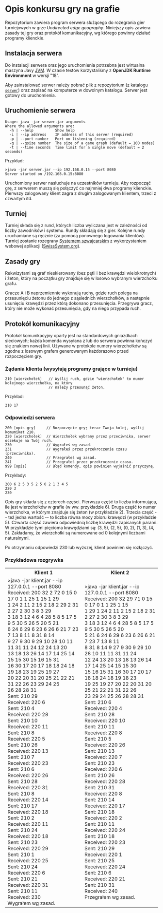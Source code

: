 # Opis konkursu gry na grafie

Repozytorium zawiera program serwera służącego do rozegrania gier turniejowych w grze _Undirected edge geography_.
Niniejszy opis zawiera zasady tej gry oraz protokół komunikacyjny, wg którego powinny działać programy klienckie.

## Instalacja serwera

Do instalacji serwera oraz jego uruchomienia potrzebna jest wirtualna maszyna Javy
[JVM](https://pl.wikipedia.org/wiki/Wirtualna_maszyna_Javy). W czasie testów korzystaliśmy
z __OpenJDK Runtime Environment__ w wersji "18".

Aby zainstalować serwer należy pobrać plik z repozytorium (z katalogu
[`serwer`](https://w-wieczorek.github.io/cpp1-2/konkurs/serwer/serwer.jar))
oraz zapisać na komputerze w dowolnym katalogu. Serwer jest gotowy do uruchomienia.

## Uruchomienie serwera

```
Usage: java -jar serwer.jar arguments
Where the allowed arguments are:
  -h | --help          Show help
  -i | --ip address    IP address of this server (required)
  -p | --port number   Port on listening (required)
  -g | --gsize number  The size of a game graph (default = 100 nodes)
  -t | --time seconds  Time limit for a single move (default = 2 seconds)
```

Przykład:
```
>java -jar serwer.jar --ip 192.168.0.15 --port 8080
Server started on /192.168.0.15:8080
```

Uruchomiony serwer nasłuchuje na uczestników turnieju. Aby rozpocząć grę, z serwerem muszą się
połączyć co najmniej dwa programy klienckie. Pierwszy zalogowany klient zagra z drugim zalogowanym
klientem, trzeci z czwartym itd.

## Turniej

Turniej składa się z rund, których liczba wyliczana jest w zależności od liczby zawodników i systemu. Rundy
składają się z gier. Kolejne rundy uruchamiane są ręcznie (za pomocą ponownego logowania klientów).
Turniej zostanie rozegrany [Systemem szwajcarskim](https://pl.wikipedia.org/wiki/System_szwajcarski)
z wykorzystaniem webowej aplikacji ([SwissSystem.org](https://swisssystem.org/)).

## Zasady gry

Rekwizytami są graf nieskierowany (bez pętli i bez krawędzi wielokrotnych) i żeton,
który na początku gry znajduje się w losowo wybranym wierzchołku grafu.

Gracze A i B naprzemiennie wykonują ruchy, gdzie ruch polega na przesunięciu żetonu
do jednego z sąsiednich wierzchołków, a następnie usunięciu krawędzi przez którą dokonano
przesunięcia. Przegrywa gracz, który nie może wykonać przesunięcia, gdy na niego przypada
ruch.

## Protokół komunikacyjny

Protokół komunikacyjny oparty jest na standardowych gniazdkach sieciowych; każda komenda wysyłana z lub
do serwera powinna kończyć się znakiem nowej linii. Używane w protokole numery wierzchołków są zgodne
z losowym grafem generowanym każdorazowo przed rozpoczęciem gry.

### Żądania klienta (wysyłają programy grające w turnieju)

```
210 [wierzchołek]   // Wyślij ruch, gdzie "wierzchołek" to numer kolejnego wierzchołka, na który
                    // należy przesunąć żeton.
```

Przykład:
```
210 17
```

### Odpowiedzi serwera

```
200 [opis gry]     // Rozpoczęcie gry; teraz Twoja kolej, wyślij komunikat 210.
220 [wierzchołek]  // Wierzchołek wybrany przez przeciwnika, serwer oczekuje na Twój ruch.
230                // Wygrałeś wg zasad.
231                // Wygrałeś przez przekroczenie czasu (przeciwnika).
240                // Przegrałeś wg zasad.
241                // Przegrałeś przez przekroczenie czasu.
999 [opis]         // Błąd komendy, opis powinien wyjaśnić przyczynę.
```

Przykłady:
```
200 6 2 5 3 5 2 5 0 2 1 3 4 5
220 3
230
```

Opis gry składa się z czterech części. Pierwsza część to liczba informująca, ile jest wierzchołków
w grafie (w ww. przykładzie 6). Druga część to numer wierzchołka, w którym znajduje się żeton
(w przykładzie 2). Trzecia część -- też jedna wartość -- to liczba równa mocy zbioru krawędzi
(w przykładzie 5). Czwarta część zawiera odpowiednią liczbę krawędzi zapisanych parami.
W przykładzie tymi pięcioma krawędziami są: (3, 5), (2, 5), (0, 2), (1, 3), (4, 5). Zakładamy,
że wierzchołki są numerowane od 0 kolejnymi liczbami naturalnymi.

Po otrzymaniu odpowiedzi 230 lub wyższej, klient powinien się rozłączyć.

### Przykładowa rozgrywka

<table>
<tr>
<th> Klient 1 </th>
<th> Klient 2 </th>
</tr>
<tr>
<td>
>java -jar klient.jar --ip 127.0.0.1 --port 8080<br/>
Received: 200 32 2 72 0 15 0 17 0 1 1 25 1 15 1 29<br/>
1 24 2 11 2 15 2 18 2 29 2 31 2 27 2 30 3 8 3 29<br/>
3 18 3 12 4 6 4 28 5 8 5 17 5 9 5 30 5 26 5 20 5 21<br/>
6 24 6 29 6 23 6 26 6 21 7 23 7 13 8 11 8 31 8 14<br/>
9 27 9 30 9 29 10 28 10 11 11 31 11 24 12 24 13 20<br/>
13 18 13 26 14 17 14 25 14 15 15 30 15 16 15 31<br/>
16 30 17 20 17 18 18 24 18 19 18 23 19 25 19 27<br/>
20 22 20 31 20 25 21 22 21 31 22 26 23 29 24 25<br/>
26 28 28 31<br/>
Sent: 210 29<br/>
Received: 220 6<br/>
Sent: 210 4<br/>
Received: 220 28<br/>
Sent: 210 10<br/>
Received: 220 11<br/>
Sent: 210 8<br/>
Received: 220 5<br/>
Sent: 210 26<br/>
Received: 220 13<br/>
Sent: 210 7<br/>
Received: 220 23<br/>
Sent: 210 6<br/>
Received: 220 26<br/>
Sent: 210 28<br/>
Received: 220 31<br/>
Sent: 210 8<br/>
Received: 220 14<br/>
Sent: 210 17<br/>
Received: 220 18<br/>
Sent: 210 2<br/>
Received: 220 11<br/>
Sent: 210 24<br/>
Received: 220 18<br/>
Sent: 210 23<br/>
Received: 220 29<br/>
Sent: 210 1<br/>
Received: 220 25<br/>
Sent: 210 24<br/>
Received: 220 6<br/>
Sent: 210 21<br/>
Received: 220 31<br/>
Sent: 210 11<br/>
Received: 230<br/>
Wygrałem wg zasad.
</td>
<td>
>java -jar klient.jar --ip 127.0.0.1 --port 8080<br/>
Received: 200 32 29 71 0 15 0 17 0 1 1 25 1 15<br/>
1 29 1 24 2 11 2 15 2 18 2 31 2 27 2 30 3 8 3 29<br/>
3 18 3 12 4 6 4 28 5 8 5 17 5 9 5 30 5 26 5 20<br/>
5 21 6 24 6 29 6 23 6 26 6 21 7 23 7 13 8 11<br/>
8 31 8 14 9 27 9 30 9 29 10 28 10 11 11 31 11 24<br/>
12 24 13 20 13 18 13 26 14 17 14 25 14 15 15 30<br/>
15 16 15 31 16 30 17 20 17 18 18 24 18 19 18 23<br/>
19 25 19 27 20 22 20 31 20 25 21 22 21 31 22 26<br/>
23 29 24 25 26 28 28 31<br/>
Sent: 210 6<br/>
Received: 220 4<br/>
Sent: 210 28<br/>
Received: 220 10<br/>
Sent: 210 11<br/>
Received: 220 8<br/>
Sent: 210 5<br/>
Received: 220 26<br/>
Sent: 210 13<br/>
Received: 220 7<br/>
Sent: 210 23<br/>
Received: 220 6<br/>
Sent: 210 26<br/>
Received: 220 28<br/>
Sent: 210 31<br/>
Received: 220 8<br/>
Sent: 210 14<br/>
Received: 220 17<br/>
Sent: 210 18<br/>
Received: 220 2<br/>
Sent: 210 11<br/>
Received: 220 24<br/>
Sent: 210 18<br/>
Received: 220 23<br/>
Sent: 210 29<br/>
Received: 220 1<br/>
Sent: 210 25<br/>
Received: 220 24<br/>
Sent: 210 6<br/>
Received: 220 21<br/>
Sent: 210 31<br/>
Received: 240<br/>
Przegrałem wg zasad.
</td>
</tr>
</table>
